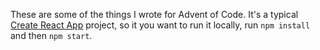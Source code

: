 These are some of the things I wrote for Advent of Code. It's a typical [Create React App](https://github.com/facebook/create-react-app) project, so it you want to run it locally, run `npm install` and then `npm start`.
